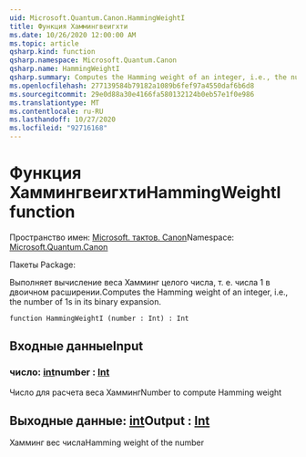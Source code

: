 ```yaml
---
uid: Microsoft.Quantum.Canon.HammingWeightI
title: Функция Хаммингвеигхти
ms.date: 10/26/2020 12:00:00 AM
ms.topic: article
qsharp.kind: function
qsharp.namespace: Microsoft.Quantum.Canon
qsharp.name: HammingWeightI
qsharp.summary: Computes the Hamming weight of an integer, i.e., the number of 1s in its binary expansion.
ms.openlocfilehash: 277139584b79182a1089b6fef97a4550daf6b6d8
ms.sourcegitcommit: 29e0d88a30e4166fa580132124b0eb57e1f0e986
ms.translationtype: MT
ms.contentlocale: ru-RU
ms.lasthandoff: 10/27/2020
ms.locfileid: "92716168"
---
```

# <a name="hammingweighti-function"></a><span data-ttu-id="a9bd1-102">Функция Хаммингвеигхти</span><span class="sxs-lookup"><span data-stu-id="a9bd1-102">HammingWeightI function</span></span>

<span data-ttu-id="a9bd1-103">Пространство имен: [Microsoft. тактов. Canon](xref:Microsoft.Quantum.Canon)</span><span class="sxs-lookup"><span data-stu-id="a9bd1-103">Namespace: [Microsoft.Quantum.Canon](xref:Microsoft.Quantum.Canon)</span></span>

<span data-ttu-id="a9bd1-104">Пакеты [](https://nuget.org/packages/)</span><span class="sxs-lookup"><span data-stu-id="a9bd1-104">Package: [](https://nuget.org/packages/)</span></span>


<span data-ttu-id="a9bd1-105">Выполняет вычисление веса Хамминг целого числа, т. е. числа 1 в двоичном расширении.</span><span class="sxs-lookup"><span data-stu-id="a9bd1-105">Computes the Hamming weight of an integer, i.e., the number of 1s in its binary expansion.</span></span>

```qsharp
function HammingWeightI (number : Int) : Int
```


## <a name="input"></a><span data-ttu-id="a9bd1-106">Входные данные</span><span class="sxs-lookup"><span data-stu-id="a9bd1-106">Input</span></span>

### <a name="number--int"></a><span data-ttu-id="a9bd1-107">число: [int](xref:microsoft.quantum.lang-ref.int)</span><span class="sxs-lookup"><span data-stu-id="a9bd1-107">number : [Int](xref:microsoft.quantum.lang-ref.int)</span></span>

<span data-ttu-id="a9bd1-108">Число для расчета веса Хамминг</span><span class="sxs-lookup"><span data-stu-id="a9bd1-108">Number to compute Hamming weight</span></span>



## <a name="output--int"></a><span data-ttu-id="a9bd1-109">Выходные данные: [int](xref:microsoft.quantum.lang-ref.int)</span><span class="sxs-lookup"><span data-stu-id="a9bd1-109">Output : [Int](xref:microsoft.quantum.lang-ref.int)</span></span>

<span data-ttu-id="a9bd1-110">Хамминг вес числа</span><span class="sxs-lookup"><span data-stu-id="a9bd1-110">Hamming weight of the number</span></span>